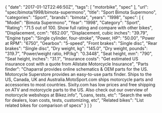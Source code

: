 {
    "date": "2017-01-12T22:46:50Z",
    "tags": [
        "motorbike",
        "spec"
    ],
    "url": "spec\/bimota\/1998\/bimota-supermono",
    "title": "Sport Bimota Supermono",
    "categories": "Sport",
    "brands": "bimota",
    "years": "1998",
    "spec": [
        {
            "Model": "Bimota Supermono",
            "Year": "1998",
            "Category": "Sport",
            "Rating": "71.5 out of 100. Show full rating and compare with other bikes",
            "Displacement, ccm": "652.00",
            "Displacement, cubic inches": "39.79",
            "Engine type": "Single cylinder, four-stroke",
            "Power, HP": "50.00",
            "Power at RPM": "6750",
            "Gearbox": "5-speed",
            "Front brakes": "Single disc",
            "Rear brakes": "Single disc",
            "Dry weight, kg": "145.0",
            "Dry weight, pounds": "319.7",
            "Power\/weight ratio, HP\/kg": "0.3448",
            "Seat height, mm": "790",
            "Seat height, inches": "31.1",
            "Insurance costs": "Get estimated US insurance cost with a quote from Allstate Motorcycle Insurance",
            "Parts finder": "Chaparral provides online schematics & OEM parts for the US.   Motorcycle Superstore provides an easy-to-use parts finder. Ships to the US, Canada, UK and Australia.MotoSport.com ships motorcycle parts and accessories to most countries.    Sixity.com has low prices and free shipping on ATV and motorcycle parts to the US. Also check out our overview of motorcycle webshops at Bikez.info",
            "Loans, tests, etc": "Search the web for dealers, loan costs, tests, customizing, etc",
            "Related bikes": "List related bikes for comparison of specs"
        }
    ]
}